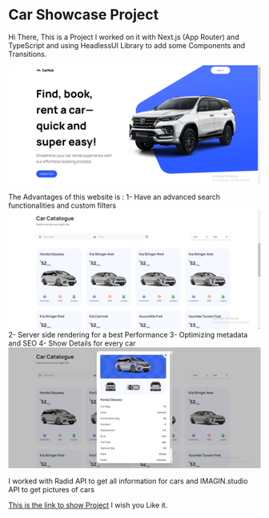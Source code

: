 # Car Showcase Project
Hi There, This is a Project I worked on it with Next.js (App Router) and TypeScript and using HeadlessUI Library to add some Components and Transitions.

![Image From Live Website](./images/one.png)

The Advantages of this website is : 
1- Have an advanced search functionalities and custom filters
![Image From Live Website](./images/two.png)
2- Server side rendering for a best Performance
3- Optimizing metadata and SEO
4- Show Details for every car
![Image From Live Website](./images/three.png)

I worked with Radid API to get all information for cars and IMAGIN.studio API to get pictures of cars



[This is the link to show Project](https://car-showcase-ten-beta.vercel.app/)
I wish you Like it.

